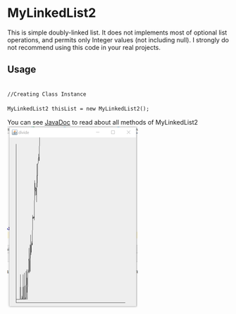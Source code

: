 # MyLinkedList2
This is simple doubly-linked list.
It does not implements most of optional list operations, and permits only Integer values (not including null). I strongly do not recommend using this code in your real projects.

## Usage

```markdown

//Creating Class Instance

MyLinkedList2 thisList = new MyLinkedList2();

```

You can see [JavaDoc](https://mipoks.github.io/MyLinkedList2/) to read about all methods of MyLinkedList2
![alt text](https://github.com/mipoks/MyLinkedList2/blob/master/docs/images/divide2PNG.PNG)
